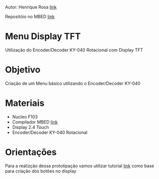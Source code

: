 Autor: Henrique Rosa  [link](https://github.com/https://github.com/Henriquer88)

Repositóio no MBED [link](https://os.mbed.com/users/henriquer/code/)

# Menu Display TFT
Utilização do Encoder/Decoder KY-040 Rotacional com Display TFT

# Objetivo
 Criação de um Menu básico utilizando o Encoder/Decoder KY-040
 
# Materiais 
* Nucleo F103
* Compilador MBED [link](https://os.mbed.com/)
* Display 2.4 Touch 
* Encoder/Decoder KY-040 Rotacional

# Orientações
  Para a realizção dessa prototipação vamos utilizar tutorial [link](https://github.com/Henriquer88/Shield-TFT) como base para criação dos botões no display

